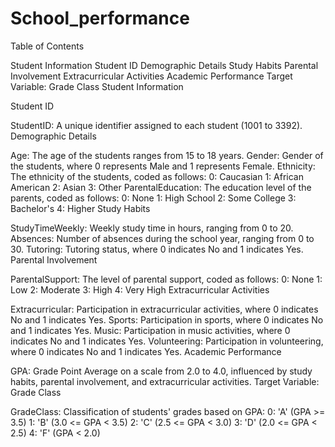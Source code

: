# School_performance

Table of Contents

Student Information
Student ID
Demographic Details
Study Habits
Parental Involvement
Extracurricular Activities
Academic Performance
Target Variable: Grade Class
Student Information

Student ID

StudentID: A unique identifier assigned to each student (1001 to 3392).
Demographic Details

Age: The age of the students ranges from 15 to 18 years.
Gender: Gender of the students, where 0 represents Male and 1 represents Female.
Ethnicity: The ethnicity of the students, coded as follows:
0: Caucasian
1: African American
2: Asian
3: Other
ParentalEducation: The education level of the parents, coded as follows:
0: None
1: High School
2: Some College
3: Bachelor's
4: Higher
Study Habits

StudyTimeWeekly: Weekly study time in hours, ranging from 0 to 20.
Absences: Number of absences during the school year, ranging from 0 to 30.
Tutoring: Tutoring status, where 0 indicates No and 1 indicates Yes.
Parental Involvement

ParentalSupport: The level of parental support, coded as follows:
0: None
1: Low
2: Moderate
3: High
4: Very High
Extracurricular Activities

Extracurricular: Participation in extracurricular activities, where 0 indicates No and 1 indicates Yes.
Sports: Participation in sports, where 0 indicates No and 1 indicates Yes.
Music: Participation in music activities, where 0 indicates No and 1 indicates Yes.
Volunteering: Participation in volunteering, where 0 indicates No and 1 indicates Yes.
Academic Performance

GPA: Grade Point Average on a scale from 2.0 to 4.0, influenced by study habits, parental involvement, and extracurricular activities.
Target Variable: Grade Class

GradeClass: Classification of students' grades based on GPA:
0: 'A' (GPA >= 3.5)
1: 'B' (3.0 <= GPA < 3.5)
2: 'C' (2.5 <= GPA < 3.0)
3: 'D' (2.0 <= GPA < 2.5)
4: 'F' (GPA < 2.0)